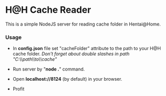 # H@H Cache Reader
This is a simple NodeJS server for reading cache folder in Hentai@Home.

### Usage
- In **config.json** file set "cacheFolder" attribute to the path to your H@H cache folder.
*Don't forget about double slashes in path "C:\\\path\\\to\\\cache"*

- Run server by "**node .**" command.
- Open **localhost://8124** (by default) in your browser.
- Profit
